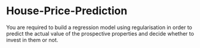 # House-Price-Prediction
You are required to build a regression model using regularisation in order to predict the actual value of the prospective properties and decide whether to invest in them or not.
